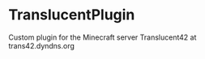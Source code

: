 TranslucentPlugin
=================

Custom plugin for the Minecraft server Translucent42 at trans42.dyndns.org